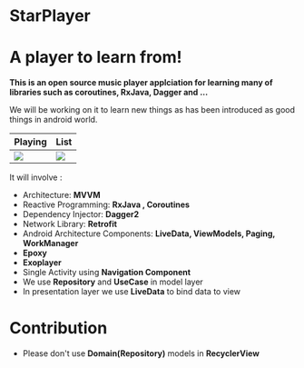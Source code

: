 # StarPlayer
# A player to learn from!

**This is an open source music player applciation for learning many of libraries such as coroutines, RxJava, Dagger and ...**

We will be working on it to learn new things as has been introduced as good things in android world.

Playing | List
--- | ---
![](https://raw.githubusercontent.com/worldsnas/StarPlayer/a23684a4617780b015c37236b9d7688948982473/pictures/photo_2020-03-04_15-56-01.jpg) | ![](https://raw.githubusercontent.com/worldsnas/StarPlayer/a23684a4617780b015c37236b9d7688948982473/pictures/photo_2020-03-04_15-56-03.jpg)

It will involve :
* Architecture: **MVVM**
* Reactive Programming: **RxJava , Coroutines**
* Dependency Injector: **Dagger2**
* Network Library: **Retrofit**
* Android Architecture Components: **LiveData, ViewModels, Paging, WorkManager**
* **Epoxy**
* **Exoplayer**
* Single Activity using **Navigation Component**
* We use **Repository** and **UseCase** in model layer
* In presentation layer we use **LiveData** to bind data to view

# Contribution
* Please don't use **Domain(Repository)** models in **RecyclerView**
